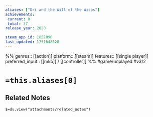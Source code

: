 ```yaml
---
aliases: ["Ori and the Will of the Wisps"]
achievements:
 current: 0
 total: 37
release_year: 2020

steam_app_id: 1057090
last_updated: 1751648028
---
```

%%
genres:: [[action]]
platform:: [[steam]]
features:: [[single player]]
preferred_input:: [[mkb]] / [[controller]]
%%
#game/unplayed
#v3/2

# `=this.aliases[0]`
## Related Notes
`$=dv.view("attachments/related_notes")`